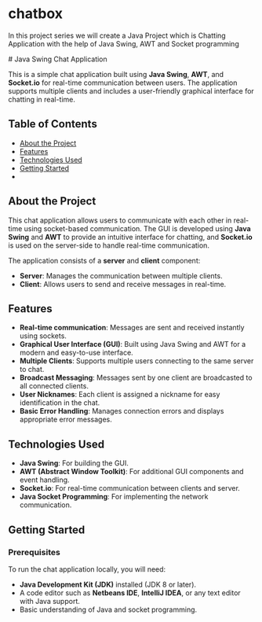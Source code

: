# chatbox
In this project series we will create a Java Project which is Chatting Application with the help of Java Swing, AWT and Socket programming
<p>
  # Java Swing Chat Application

This is a simple chat application built using **Java Swing**, **AWT**, and **Socket.io** for real-time communication between users. The application supports multiple clients and includes a user-friendly graphical interface for chatting in real-time.

## Table of Contents

- [About the Project](#about-the-project)
- [Features](#features)
- [Technologies Used](#technologies-used)
- [Getting Started](#getting-started)
- 
## About the Project

This chat application allows users to communicate with each other in real-time using socket-based communication. The GUI is developed using **Java Swing** and **AWT** to provide an intuitive interface for chatting, and **Socket.io** is used on the server-side to handle real-time communication.

The application consists of a **server** and **client** component:
- **Server**: Manages the communication between multiple clients.
- **Client**: Allows users to send and receive messages in real-time.

## Features

- **Real-time communication**: Messages are sent and received instantly using sockets.
- **Graphical User Interface (GUI)**: Built using Java Swing and AWT for a modern and easy-to-use interface.
- **Multiple Clients**: Supports multiple users connecting to the same server to chat.
- **Broadcast Messaging**: Messages sent by one client are broadcasted to all connected clients.
- **User Nicknames**: Each client is assigned a nickname for easy identification in the chat.
- **Basic Error Handling**: Manages connection errors and displays appropriate error messages.

## Technologies Used

- **Java Swing**: For building the GUI.
- **AWT (Abstract Window Toolkit)**: For additional GUI components and event handling.
- **Socket.io**: For real-time communication between clients and server.
- **Java Socket Programming**: For implementing the network communication.

## Getting Started

### Prerequisites

To run the chat application locally, you will need:

- **Java Development Kit (JDK)** installed (JDK 8 or later).
- A code editor such as **Netbeans IDE**, **IntelliJ IDEA**, or any text editor with Java support.
- Basic understanding of Java and socket programming.



</p>
